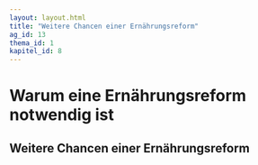 ```yaml
---
layout: layout.html
title: "Weitere Chancen einer Ernährungsreform"
ag_id: 13
thema_id: 1
kapitel_id: 8
---
```


# Warum eine Ernährungsreform notwendig ist

## Weitere Chancen einer Ernährungsreform
